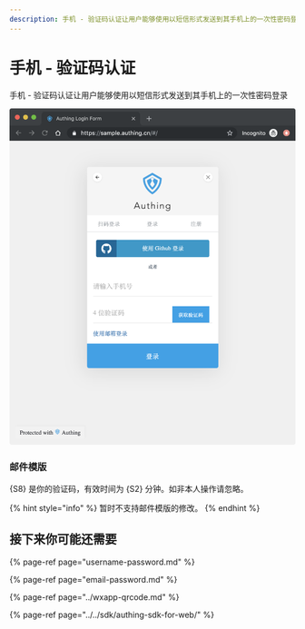 ```yaml
---
description: 手机 - 验证码认证让用户能够使用以短信形式发送到其手机上的一次性密码登录
---
```


# 手机 - 验证码认证

手机 - 验证码认证让用户能够使用以短信形式发送到其手机上的一次性密码登录

![&#x57FA;&#x4E8E;&#x77ED;&#x4FE1;&#x7684;&#x4E00;&#x6B21;&#x6027;&#x5BC6;&#x7801;&#x767B;&#x5F55;&#x65B9;&#x5F0F;](../../.gitbook/assets/image%20%2870%29.png)

### 邮件模版

{S8} 是你的验证码，有效时间为 {S2} 分钟。如非本人操作请忽略。

{% hint style="info" %}
暂时不支持邮件模版的修改。
{% endhint %}

## 接下来你可能还需要

{% page-ref page="username-password.md" %}

{% page-ref page="email-password.md" %}

{% page-ref page="../wxapp-qrcode.md" %}

{% page-ref page="../../sdk/authing-sdk-for-web/" %}

